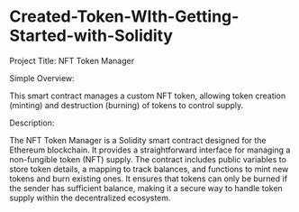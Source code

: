 # Created-Token-WIth-Getting-Started-with-Solidity
Project Title: 
NFT Token Manager

Simple Overview: 

This smart contract manages a custom NFT token, allowing token creation (minting) and destruction (burning) of tokens to control supply.

Description: 

The NFT Token Manager is a Solidity smart contract designed for the Ethereum blockchain. It provides a straightforward interface for managing a non-fungible token (NFT) supply. The contract includes public variables to store token details, a mapping to track balances, and functions to mint new tokens and burn existing ones. It ensures that tokens can only be burned if the sender has sufficient balance, making it a secure way to handle token supply within the decentralized ecosystem.
